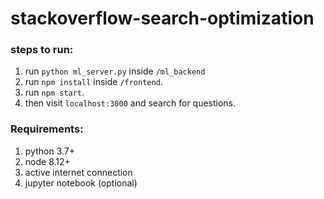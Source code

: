 # stackoverflow-search-optimization
### steps to run:
1. run `python ml_server.py` inside `/ml_backend`
2. run `npm install` inside `/frontend`. 
3. run `npm start`.
4. then visit `localhost:3000` and search for questions.
### Requirements:
1. python 3.7+
2. node 8.12+
3. active internet connection
4. jupyter notebook (optional) 
